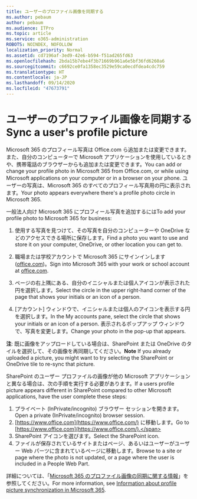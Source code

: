 ```yaml
---
title: ユーザーのプロファイル画像を同期する
ms.author: pebaum
author: pebaum
ms.audience: ITPro
ms.topic: article
ms.service: o365-administration
ROBOTS: NOINDEX, NOFOLLOW
localization_priority: Normal
ms.assetid: cd7196af-3ed9-42e6-b594-f51ad265fd63
ms.openlocfilehash: 2bda15b7ebe4f3b71669b961a6e5bf36fd6260a6
ms.sourcegitcommit: c6692ce0fa1358ec3529e59ca0ecdfdea4cdc759
ms.translationtype: HT
ms.contentlocale: ja-JP
ms.lasthandoff: 09/14/2020
ms.locfileid: "47673791"
---
```

# <a name="sync-a-users-profile-picture"></a><span data-ttu-id="5f85f-102">ユーザーのプロファイル画像を同期する</span><span class="sxs-lookup"><span data-stu-id="5f85f-102">Sync a user's profile picture</span></span>

<span data-ttu-id="5f85f-103">Microsoft 365 のプロフィール写真は Office.com ら追加または変更できます。また、自分のコンピューターで Microsoft アプリケーションを使用しているときや、携帯電話のブラウザーからも追加または変更できます。</span><span class="sxs-lookup"><span data-stu-id="5f85f-103">You can add or change your profile photo in Microsoft 365 from Office.com, or while using Microsoft applications on your computer or in a browser on your phone.</span></span> <span data-ttu-id="5f85f-104">ユーザーの写真は、Microsoft 365 のすべてのプロフィール写真用の円に表示されます。</span><span class="sxs-lookup"><span data-stu-id="5f85f-104">Your photo appears everywhere there's a profile photo circle in Microsoft 365.</span></span>

<span data-ttu-id="5f85f-105">一般法人向け Microsoft 365 にプロフィール写真を追加するには</span><span class="sxs-lookup"><span data-stu-id="5f85f-105">To add your profile photo to Microsoft 365 for business:</span></span>

1. <span data-ttu-id="5f85f-106">使用する写真を見つけて、その写真を自分のコンピューターや OneDrive などのアクセスできる場所に保存します。</span><span class="sxs-lookup"><span data-stu-id="5f85f-106">Find a photo you want to use and store it on your computer, OneDrive, or other location you can get to.</span></span>

2. <span data-ttu-id="5f85f-107">職場または学校アカウントで Microsoft 365 にサインインします ([office.com](https://www.office.com))。</span><span class="sxs-lookup"><span data-stu-id="5f85f-107">Sign into Microsoft 365 with your work or school account at [office.com](https://www.office.com).</span></span>

3. <span data-ttu-id="5f85f-108">ページの右上隅にある、自分のイニシャルまたは個人アイコンが表示された円を選択します。</span><span class="sxs-lookup"><span data-stu-id="5f85f-108">Select the circle in the upper right-hand corner of the page that shows your initials or an icon of a person.</span></span>

4. <span data-ttu-id="5f85f-109">[アカウント] ウィンドウで、イニシャルまたは個人のアイコンを表示する円を選択します。</span><span class="sxs-lookup"><span data-stu-id="5f85f-109">In the My accounts pane, select the circle that shows your initials or an icon of a person.</span></span> <span data-ttu-id="5f85f-110">表示されるポップアップ ウィンドウで、写真を変更します。</span><span class="sxs-lookup"><span data-stu-id="5f85f-110">Change your photo in the pop-up that appears.</span></span>

<span data-ttu-id="5f85f-111">**注**: 既に画像をアップロードしている場合は、SharePoint または OneDrive のタイルを選択して、その画像を再同期してください。</span><span class="sxs-lookup"><span data-stu-id="5f85f-111">**Note** If you already uploaded a picture, you might want to try selecting the SharePoint or OneDrive tile to re-sync that picture.</span></span>

<span data-ttu-id="5f85f-112">SharePoint のユーザー プロファイルの画像が他の Microsoft アプリケーションと異なる場合は、次の手順を実行する必要があります。</span><span class="sxs-lookup"><span data-stu-id="5f85f-112">If a users profile picture appears different in SharePoint compared to other Microsoft applications, have the user complete these steps:</span></span>

1. <span data-ttu-id="5f85f-113">プライベート (InPrivate/incognito) ブラウザー セッションを開きます。</span><span class="sxs-lookup"><span data-stu-id="5f85f-113">Open a private (InPrivate/incognito) browser session.</span></span>
2. <span data-ttu-id="5f85f-114">[https://www.office.com](https://www.office.com/) に移動します。</span><span class="sxs-lookup"><span data-stu-id="5f85f-114">Go to [https://www.office.com](https://www.office.com/).</span></span>
3. <span data-ttu-id="5f85f-115">SharePoint アイコンを選びます。</span><span class="sxs-lookup"><span data-stu-id="5f85f-115">Select the SharePoint icon.</span></span>
4. <span data-ttu-id="5f85f-116">ファイルが保存されているサイトまたはページ、あるいはユーザーがユーザー Web パーツに含まれているページに移動します。</span><span class="sxs-lookup"><span data-stu-id="5f85f-116">Browse to a site or page where the photo is not updated, or a page where the user is included in a People Web Part.</span></span>

<span data-ttu-id="5f85f-117">詳細については、「[Microsoft 365 のプロファイル画像の同期に関する情報](https://support.office.com/article/information-about-profile-picture-synchronization-in-office-365-20594d76-d054-4af4-a660-401133e3d48a)」を参照してください。</span><span class="sxs-lookup"><span data-stu-id="5f85f-117">For more information, see [Information about profile picture synchronization in Microsoft 365](https://support.office.com/article/information-about-profile-picture-synchronization-in-office-365-20594d76-d054-4af4-a660-401133e3d48a).</span></span>

